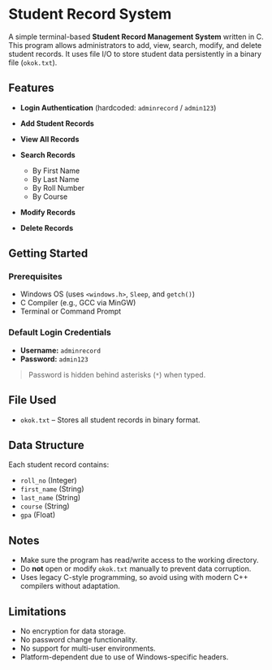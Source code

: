 

# Student Record System

A simple terminal-based **Student Record Management System** written in C. This program allows administrators to add, view, search, modify, and delete student records. It uses file I/O to store student data persistently in a binary file (`okok.txt`).

## Features

* **Login Authentication** (hardcoded: `adminrecord` / `admin123`)
* **Add Student Records**
* **View All Records**
* **Search Records**

  * By First Name
  * By Last Name
  * By Roll Number
  * By Course
* **Modify Records**
* **Delete Records**

## Getting Started

### Prerequisites

* Windows OS (uses `<windows.h>`, `Sleep`, and `getch()`)
* C Compiler (e.g., GCC via MinGW)
* Terminal or Command Prompt


### Default Login Credentials

* **Username:** `adminrecord`
* **Password:** `admin123`

> Password is hidden behind asterisks (`*`) when typed.

## File Used

* `okok.txt` – Stores all student records in binary format.

## Data Structure

Each student record contains:

* `roll_no` (Integer)
* `first_name` (String)
* `last_name` (String)
* `course` (String)
* `gpa` (Float)

## Notes

* Make sure the program has read/write access to the working directory.
* Do **not** open or modify `okok.txt` manually to prevent data corruption.
* Uses legacy C-style programming, so avoid using with modern C++ compilers without adaptation.

## Limitations

* No encryption for data storage.
* No password change functionality.
* No support for multi-user environments.
* Platform-dependent due to use of Windows-specific headers.
